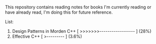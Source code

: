 This repository contains reading notes for books I'm currently reading or have already read, I'm doing this for future reference.

List:

1. Design Patterns in Morden C++ [ >>>>>>>------------------ ] (28%)
2. Effective C++ [ >--------- ] (3.6%)
